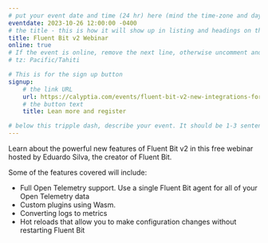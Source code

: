 ```yaml
---
# put your event date and time (24 hr) here (mind the time-zone and daylight saving time!):
eventdate: 2023-10-26 12:00:00 -0400
# the title - this is how it will show up in listing and headings on the site:
title: Fluent Bit v2 Webinar
online: true
# If the event is online, remove the next line, otherwise uncomment and adjust it:
# tz: Pacific/Tahiti

# This is for the sign up button
signup:
    # the link URL
    url: https://calyptia.com/events/fluent-bit-v2-new-integrations-for-otel-wasm-logs-to-metrics-more
    # the button text
    title: Lean more and register

# below this tripple dash, describe your event. It should be 1-3 sentences
---
```


Learn about the powerful new features of Fluent Bit v2 in this free webinar hosted by Eduardo Silva, the creator of Fluent Bit.

Some of the features covered will include: 

* Full Open Telemetry support. Use a single Fluent Bit agent for all of your Open Telemetry data
* Custom plugins using Wasm. 
* Converting logs to metrics 
* Hot reloads that allow you to make configuration changes without restarting Fluent Bit


